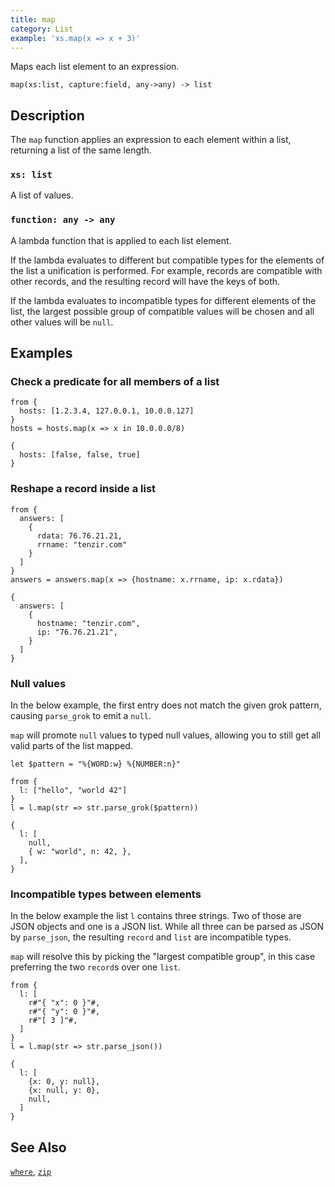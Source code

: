 ```yaml
---
title: map
category: List
example: 'xs.map(x => x + 3)'
---
```


Maps each list element to an expression.

```tql
map(xs:list, capture:field, any->any) -> list
```

## Description

The `map` function applies an expression to each element within a list,
returning a list of the same length.

### `xs: list`

A list of values.

### `function: any -> any`

A lambda function that is applied to each list element.

If the lambda evaluates to different but compatible types for the elements of
the list a unification is performed. For example, records are compatible with
other records, and the resulting record will have the keys of both.

If the lambda evaluates to incompatible types for different elements of the
list, the largest possible group of compatible values will be chosen and all
other values will be `null`.

## Examples

### Check a predicate for all members of a list

```tql
from {
  hosts: [1.2.3.4, 127.0.0.1, 10.0.0.127]
}
hosts = hosts.map(x => x in 10.0.0.0/8)
```

```tql
{
  hosts: [false, false, true]
}
```

### Reshape a record inside a list

```tql
from {
  answers: [
    {
      rdata: 76.76.21.21,
      rrname: "tenzir.com"
    }
  ]
}
answers = answers.map(x => {hostname: x.rrname, ip: x.rdata})
```

```tql
{
  answers: [
    {
      hostname: "tenzir.com",
      ip: "76.76.21.21",
    }
  ]
}
```

### Null values

In the below example, the first entry does not match the given grok pattern,
causing `parse_grok` to emit a `null`.

`map` will promote `null` values to typed null values, allowing you to still
get all valid parts of the list mapped.

```tql
let $pattern = "%{WORD:w} %{NUMBER:n}"

from {
  l: ["hello", "world 42"]
}
l = l.map(str => str.parse_grok($pattern))
```
```tql
{
  l: [
    null,
    { w: "world", n: 42, },
  ],
}
```

### Incompatible types between elements

In the below example the list `l` contains three strings. Two of those are
JSON objects and one is a JSON list. While all three can be parsed as JSON by
`parse_json`, the resulting `record` and `list` are incompatible types.

`map` will resolve this by picking the "largest compatible group", in this case
preferring the two `record`s over one `list`.

```tql
from {
  l: [
    r#"{ "x": 0 }"#,
    r#"{ "y": 0 }"#,
    r#"[ 3 ]"#,
  ]
}
l = l.map(str => str.parse_json())
```
```tql
{
  l: [
    {x: 0, y: null},
    {x: null, y: 0},
    null,
  ]
}
```

## See Also

[`where`](/reference/functions/where),
[`zip`](/reference/functions/zip)
